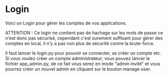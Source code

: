 # Login
Voici un Login pour gérer les comptes de vos applications.

ATTENTION : Ce login ne contient pas de hachage sur les mots de passe ce n'est donc pas sécurisé,
cependant c'est surement suffisant pour gérer des comptes en local, il n'y a pas non plus de sécurité contre la brute-force.


Il faut lancer le login.py pour pouvoir se connecter, se créer un compte etc. Si vous voulez créer un compte administrateur;
vous pouvez lancer le fichier app_admin.py, de ce fait vous serez en mode "admin invité" et vous pourrez créer un nouvel admin en cliquant sur le bouton manage user.

